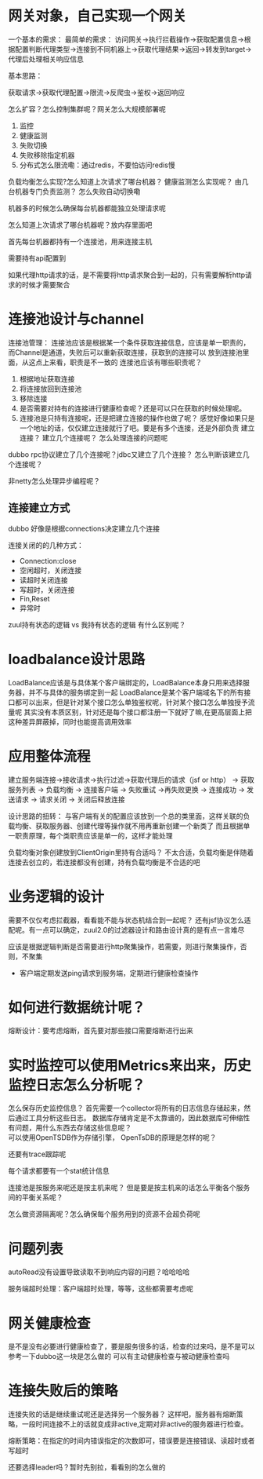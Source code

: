 # 网关对象，自己实现一个网关
一个基本的需求：
最简单的需求：
访问网关->执行拦截操作->获取配置信息->根据配置判断代理类型->连接到不同机器上->获取代理结果->返回->转发到target->代理后处理相关响应信息

基本思路：

获取请求->获取代理配置->限流->反爬虫->鉴权->返回响应

怎么扩容？怎么控制集群呢？网关怎么大规模部署呢


1. 监控
2. 健康监测
3. 失败切换
4. 失败移除指定机器
5. 分布式怎么限流嘞：通过redis，不要怕访问redis慢

负载均衡怎么实现?怎么知道上次请求了哪台机器？
健康监测怎么实现呢？ 由几台机器专门负责监测？
怎么失败自动切换嘞

机器多的时候怎么确保每台机器都能独立处理请求呢

怎么知道上次请求了哪台机器呢？放内存里面吧

首先每台机器都持有一个连接池，用来连接主机


 需要持有api配置到
 
 如果代理http请求的话，是不需要将http请求聚合到一起的，只有需要解析http请求的时候才需要聚合
 
# 连接池设计与channel
连接池管理：
连接池应该是根据某一个条件获取连接信息，应该是单一职责的，而Channel是通道，失败后可以重新获取连接，获取到的连接可以
放到连接池里面，从这点上来看，职责是不一致的
连接池应该有哪些职责呢？
1. 根据地址获取连接
2. 将连接放回到连接池
3. 移除连接
4. 是否需要对持有的连接进行健康检查呢？还是可以只在获取的时候处理呢。
5. 连接池是只持有连接呢，还是把建立连接的操作也做了呢？ 感觉好像如果只是一个地址的话，仅仅建立连接就行了吧。要是有多个连接，还是外部负责
建立连接？ 建立几个连接呢？ 怎么处理连接的问题呢

dubbo rpc协议建立了几个连接呢？jdbc又建立了几个连接？ 
怎么判断该建立几个连接呢？

非netty怎么处理异步编程呢？ 
## 连接建立方式
dubbo 好像是根据connections决定建立几个连接

连接关闭的的几种方式：
* Connection:close
* 空闲超时，关闭连接
* 读超时关闭连接
* 写超时，关闭连接
* Fin,Reset
* 异常时

zuul持有状态的逻辑 vs 我持有状态的逻辑 
有什么区别呢？

# loadbalance设计思路
LoadBalance应该是与具体某个客户端绑定的，LoadBalance本身只用来选择服务器，并不与具体的服务绑定到一起
LoadBalance是某个客户端域名下的所有接口都可以出来，但是针对某个接口怎么单独鉴权呢，针对某个接口怎么单独授予流量呢
其实没有本质区别，针对还是每个接口都注册一下就好了嘛,在更高层面上把这种差异屏蔽掉，同时也能提高调用效率


# 应用整体流程
建立服务端连接->接收请求->执行过滤->获取代理后的请求（jsf or http） -> 获取服务列表 -> 负载均衡 -> 连接客户端 -> 失败重试
->再失败更换 -> 连接成功 -> 发送请求 -> 请求关闭 -> 关闭后释放连接

设计思路的扭转：
与客户端有关的配置应该放到一个总的类里面，这样关联的负载均衡、获取服务器、创建代理等操作就不用再重新创建一个新类了
而且根据单一职责原理，每个类职责应该是单一的，这样才能处理

负载均衡对象创建放到ClientOrigin里持有合适吗？ 不太合适，负载均衡是伴随着连接去创立的，若连接都没有创建，持有负载均衡是不合适的吧

# 业务逻辑的设计
需要不仅仅考虑拦截器，看看能不能与状态机结合到一起呢？ 还有jsf协议怎么适配呢。有一点可以确定，zuul2.0的过滤器设计和路由设计真的是有点一言难尽

应该是根据逻辑判断是否需要进行http聚集操作，若需要，则进行聚集操作，否则，不聚集

* 客户端定期发送ping请求到服务端，定期进行健康检查操作

# 如何进行数据统计呢？

熔断设计：要考虑熔断，首先要对那些接口需要熔断进行出来

# 实时监控可以使用Metrics来出来，历史监控日志怎么分析呢？
怎么保存历史监控信息？ 
首先需要一个collector将所有的日志信息存储起来，然后通过工具分析这些日志。
数据库存储肯定是不太靠谱的，因此数据库可伸缩性有问题，用什么东西去存储这些信息呢？   
可以使用OpenTSDB作为存储引擎， OpenTsDB的原理是怎样的呢？ 


还要有trace跟踪呢

每个请求都要有一个stat统计信息

连接池是按服务来呢还是按主机来呢？
但是要是按主机来的话怎么平衡各个服务间的平衡关系呢？

怎么做资源隔离呢？怎么确保每个服务用到的资源不会超负荷呢


# 问题列表
autoRead没有设置导致读取不到响应内容的问题？哈哈哈哈

服务端超时处理：客户端超时处理，等等，这些都需要考虑呢

# 网关健康检查
是不是没有必要进行健康检查了，要是服务很多的话，检查的过来吗，是不是可以参考一下dubbo这一块是怎么做的
可以有主动健康检查与被动健康检查吗

# 连接失败后的策略
连接失败的话是继续重试呢还是选择另一个服务器？
这样吧，服务器有熔断策略，一段时间连接不上的话就变成非active,定期对非active的服务器进行检查。

熔断策略：在指定的时间内错误指定的次数即可，错误要是连接错误、读超时或者写超时

还要选择leader吗？暂时先别拉，看看别的怎么做的 



